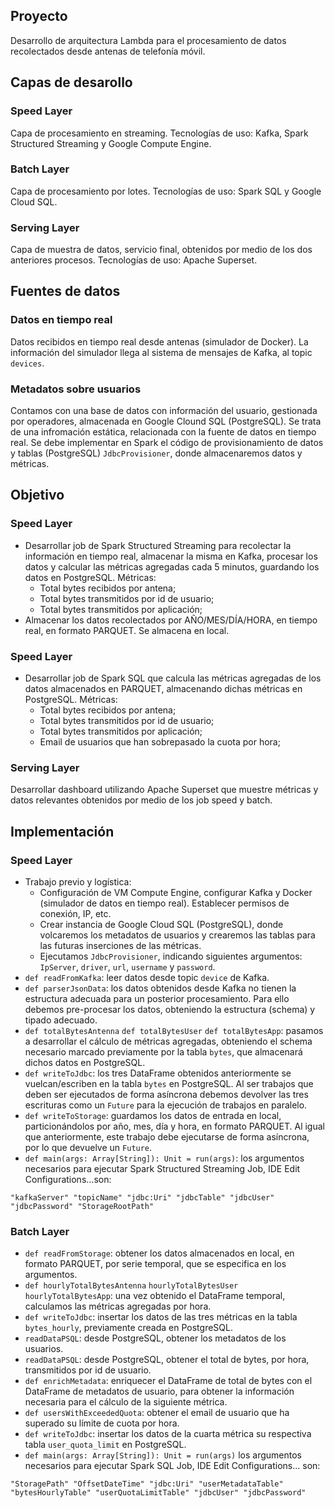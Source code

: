## Proyecto
Desarrollo de arquitectura Lambda para el procesamiento de datos recolectados desde antenas de telefonía móvil.

## Capas de desarollo

### Speed Layer
Capa de procesamiento en streaming. Tecnologías de uso: Kafka, Spark Structured Streaming y Google Compute Engine.

### Batch Layer
Capa de procesamiento por lotes. Tecnologías de uso: Spark SQL y Google Cloud SQL.

### Serving Layer
Capa de muestra de datos, servicio final, obtenidos por medio de los dos anteriores procesos. Tecnologías de uso: Apache Superset.

## Fuentes de datos

### Datos en tiempo real
Datos recibidos en tiempo real desde antenas (simulador de Docker). La información del simulador llega al sistema de mensajes de Kafka, al topic `devices`.

### Metadatos sobre usuarios
Contamos con una base de datos con información del usuario, gestionada por operadores, almacenada en Google Clound SQL (PostgreSQL). Se trata de una infromación estática, relacionada con la fuente de datos en tiempo real. 
Se debe implementar en Spark el código de provisionamiento de datos y tablas (PostgreSQL) `JdbcProvisioner`, donde almacenaremos datos y métricas.

## Objetivo

### Speed Layer
* Desarrollar job de Spark Structured Streaming para recolectar la información en tiempo real, almacenar la misma en Kafka, procesar los datos y calcular las métricas agregadas cada 5 minutos, guardando los datos en PostgreSQL. Métricas:
   * Total bytes recibidos por antena; 
   * Total bytes transmitidos por id de usuario; 
   * Total bytes transmitidos por aplicación;
* Almacenar los datos recolectados por AÑO/MES/DÍA/HORA, en tiempo real, en formato PARQUET. Se almacena en local. 

### Speed Layer
* Desarrollar job de Spark SQL que calcula las métricas agregadas de los datos almacenados en PARQUET, almacenando dichas métricas en PostgreSQL. Métricas:
   * Total bytes recibidos por antena; 
   * Total bytes transmitidos por id de usuario; 
   * Total bytes transmitidos por aplicación; 
   * Email de usuarios que han sobrepasado la cuota por hora;

### Serving Layer
Desarrollar dashboard utilizando Apache Superset que muestre métricas y datos relevantes obtenidos por medio de los job speed y batch.  

## Implementación

### Speed Layer

* Trabajo previo y logística:
  * Configuración de VM Compute Engine, configurar Kafka y Docker (simulador de datos en tiempo real). Establecer permisos de conexión, IP, etc.
  * Crear instancia de Google Cloud SQL (PostgreSQL), donde volcaremos los metadatos de usuarios y crearemos las tablas para las futuras inserciones de las métricas.
  * Ejecutamos `JdbcProvisioner`, indicando siguientes argumentos: `IpServer`, `driver`, `url`, `username` y `password`.
* `def readFromKafka`: leer datos desde topic `device` de Kafka.
* `def parserJsonData`: los datos obtenidos desde Kafka no tienen la estructura adecuada para un posterior procesamiento. Para ello debemos pre-procesar los datos, obteniendo la estructura (schema) y tipado adecuado.
* `def totalBytesAntenna` `def totalBytesUser` `def totalBytesApp`: pasamos a desarrollar el cálculo de métricas agregadas, obteniendo el schema necesario marcado previamente por la tabla `bytes`, que almacenará dichos datos en PostgreSQL.
* `def writeToJdbc`: los tres DataFrame obtenidos anteriormente se vuelcan/escriben en la tabla `bytes` en PostgreSQL. Al ser trabajos que deben ser ejecutados de forma asíncrona debemos devolver las tres escrituras como un `Future` para la ejecución de trabajos en paralelo. 
* `def writeToStorage`: guardamos los datos de entrada en local, particionándolos por año, mes, día y hora, en formato PARQUET. Al igual que anteriormente, este trabajo debe ejecutarse de forma asíncrona, por lo que devuelve un `Future`.
* `def main(args: Array[String]): Unit = run(args)`: los argumentos necesarios para ejecutar Spark Structured Streaming Job, IDE Edit Configurations...son:
```
"kafkaServer" "topicName" "jdbc:Uri" "jdbcTable" "jdbcUser" "jdbcPassword" "StorageRootPath"
```

### Batch Layer

* `def readFromStorage`: obtener los datos almacenados en local, en formato PARQUET, por serie temporal, que se especifica en los argumentos.
* `def hourlyTotalBytesAntenna` `hourlyTotalBytesUser` `hourlyTotalBytesApp`: una vez obtenido el DataFrame temporal, calculamos las métricas agregadas por hora.
* `def writeToJdbc`: insertar los datos de las tres métricas en la tabla `bytes_hourly`, previamente creada en PostgreSQL.
* `readDataPSQL`: desde PostgreSQL, obtener los metadatos de los usuarios.
* `readDataPSQL`: desde PostgreSQL, obtener el total de bytes, por hora, transmitidos por id de usuario.
* `def enrichMetadata`: enriquecer el DataFrame de total de bytes con el DataFrame de metadatos de usuario, para obtener la información necesaria para el cálculo de la siguiente métrica.
* `def usersWithExceededQuota`: obtener el email de usuario que ha superado su límite de cuota por hora.
* `def writeToJdbc`: insertar los datos de la cuarta métrica su respectiva tabla `user_quota_limit` en PostgreSQL.
* `def main(args: Array[String]): Unit = run(args)` los argumentos necesarios para ejecutar Spark SQL Job, IDE Edit Configurations... son:
```
"StoragePath" "OffsetDateTime" "jdbc:Uri" "userMetadataTable" "bytesHourlyTable" "userQuotaLimitTable" "jdbcUser" "jdbcPassword"
```


